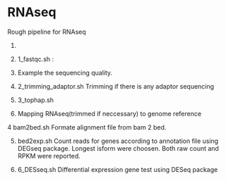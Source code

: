 # RNAseq
Rough pipeline for RNAseq

1. 
2. 1_fastqc.sh :
2.  Example the sequencing quality. 

3. 2_trimming_adaptor.sh
Trimming if there is any adaptor sequencing 

3. 3_tophap.sh 
4. Mapping RNAseq(trimmed if neccessary) to genome reference 
 
4 bam2bed.sh 
Formate alignment file from bam 2 bed. 

5. bed2exp.sh
Count reads for genes according to annotation file using DEGseq package. 
Longest isform were choosen.  Both raw count and RPKM were reported.

6. 6_DESseq.sh
Differential expression gene test using DESeq package 
